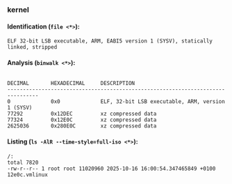 ### kernel
#### Identification (`file <*>`):
```
ELF 32-bit LSB executable, ARM, EABI5 version 1 (SYSV), statically linked, stripped
```
#### Analysis (`binwalk <*>`):
```

DECIMAL       HEXADECIMAL     DESCRIPTION
--------------------------------------------------------------------------------
0             0x0             ELF, 32-bit LSB executable, ARM, version 1 (SYSV)
77292         0x12DEC         xz compressed data
77324         0x12E0C         xz compressed data
2625036       0x280E0C        xz compressed data
```
#### Listing (`ls -AlR --time-style=full-iso <*>`):
```
/:
total 7820
-rw-r--r-- 1 root root 11020960 2025-10-16 16:00:54.347465849 +0100 12e0c.vmlinux
```

